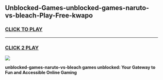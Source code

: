 
## Unblocked-Games-unblocked-games-naruto-vs-bleach-Play-Free-kwapo
<h3>
<a href="https://premium76.site?title=unblocked-games-naruto-vs-bleach&ref=10A">CLICK TO PLAY</a></h3>
<hr>

<h3>
<a href="https://premium76.site?title=unblocked-games-naruto-vs-bleach&ref=10A">CLICK 2 PLAY</a>
  
</h3>

<a href="https://premium76.site?title=unblocked-games-naruto-vs-bleach&ref=10A"><img src="https://clearcache.store/games.png"></a>


**unblocked-games-naruto-vs-bleach games unblocked: Your Gateway to Fun and Accessible Online Gaming**
